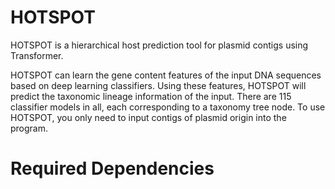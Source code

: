 # HOTSPOT
HOTSPOT is a hierarchical host prediction tool for plasmid contigs using Transformer.

HOTSPOT can learn the gene content features of the input DNA sequences based on deep learning classifiers. Using these features, HOTSPOT will predict the taxonomic lineage information of the input. There are 115 classifier models in all, each corresponding to a taxonomy tree node. To use HOTSPOT, you only need to input contigs of plasmid origin into the program.

# Required Dependencies



